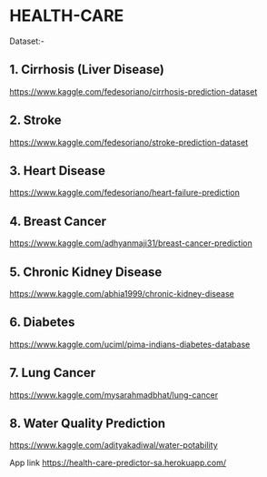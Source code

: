 # HEALTH-CARE

Dataset:-

## 1. Cirrhosis (Liver Disease)
https://www.kaggle.com/fedesoriano/cirrhosis-prediction-dataset

## 2. Stroke 
https://www.kaggle.com/fedesoriano/stroke-prediction-dataset

## 3. Heart Disease
https://www.kaggle.com/fedesoriano/heart-failure-prediction

## 4. Breast Cancer
https://www.kaggle.com/adhyanmaji31/breast-cancer-prediction

## 5. Chronic Kidney Disease
https://www.kaggle.com/abhia1999/chronic-kidney-disease

## 6. Diabetes
https://www.kaggle.com/uciml/pima-indians-diabetes-database

## 7. Lung Cancer
https://www.kaggle.com/mysarahmadbhat/lung-cancer

## 8. Water Quality Prediction
https://www.kaggle.com/adityakadiwal/water-potability


App link
https://health-care-predictor-sa.herokuapp.com/
